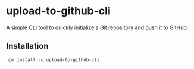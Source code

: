 # upload-to-github-cli

A simple CLI tool to quickly initialize a Git repository and push it to GitHub.

## Installation

```bash
npm install -g upload-to-github-cli